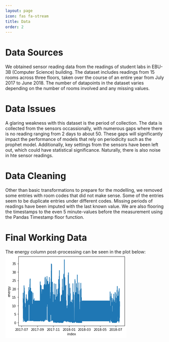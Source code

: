 ```yaml
---
layout: page
icon: fas fa-stream
title: Data
order: 2
---
```

# Data Sources
We obtained sensor reading data from the readings of student labs in EBU-3B (Computer Science) building. The dataset includes readings from 15 rooms across three floors, taken over the course of an entire year from July 2017 to June 2018. The number of datapoints in the dataset varies depending on the number of rooms involved and any missing values.

# Data Issues
A glaring weakness with this dataset is the period of collection. The data is collected from the sensors occassionally, with numerous gaps where there is no reading ranging from 2 days to about 50. These gaps will significantly impact the performance of models that rely on periodicity such as the prophet model. Additionally, key settings from the sensors have been left out, which could have statistical significance. Naturally, there is also noise in hte sensor readings.

# Data Cleaning
Other than basic transformations to prepare for the modelling, we removed some entries with room codes that did not make sense. Some of the entries seem to be duplicate entries under different codes. Missing periods of readings have been imputed with the last known value. We are also flooring the timestamps to the even 5 minute-values before the measurement using the Pandas Timestamp floor function.

# Final Working Data
The energy column post-processing can be seen in the plot below:
![Cleaned Energy Readings](/assets/energyplot.png)